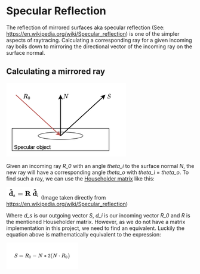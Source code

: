 # Specular Reflection
The reflection of mirrored surfaces aka specular reflection (See: https://en.wikipedia.org/wiki/Specular_reflection) is
one of the simpler aspects of raytracing. Calculating a corresponding ray for a given incoming ray boils down to mirroring
the directional vector of the incoming ray on the surface normal.

## Calculating a mirrored ray
![specular reflection](diagrams/Specular.drawio.png)

Given an incoming ray _R_0_ with an angle _theta_i_ to the surface normal _N_, the new ray will have a corresponding
angle _theta_o_ with _theta_i_ = _theta_o_. To find such a ray, we can use the [Householder matrix](https://en.wikipedia.org/wiki/Householder_transformation)
like this:

![housholderMatrix](diagrams/HouseholderMatrix.png)
(Image taken directly from https://en.wikipedia.org/wiki/Specular_reflection)

Where _d_s_ is our outgoing vector _S_, _d_i_ is our incoming vector _R_0_ and _R_ is the mentioned Householder matrix.
However, as we do not have a matrix implementation in this project, we need to find an equivalent. Luckily the equation
above is mathematically equivalent to the expression:

![specular reflection expression](diagrams/specularReflectionExpression.drawio.png)

